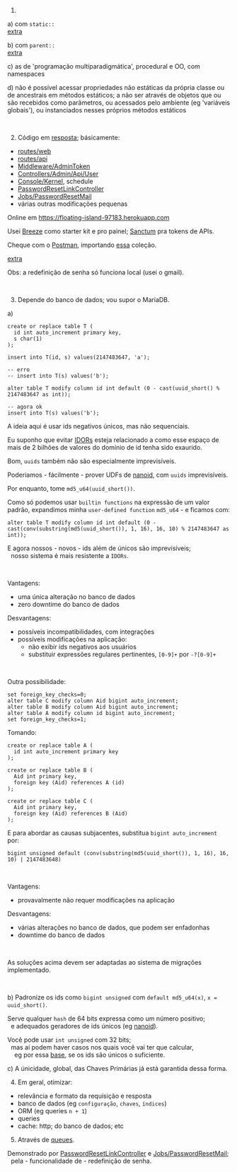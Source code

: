1.
a) com `static::`  
[extra](https://github.com/leosbotelho/avaliacao-vaga-php/blob/main/1a.md)

b) com `parent::`  
[extra](https://github.com/leosbotelho/avaliacao-vaga-php/blob/main/1b.md)

c) as de 'programação multiparadigmática', procedural e OO, com namespaces

d) não é possível acessar propriedades não estáticas da própria classe ou de ancestrais em métodos estáticos;
a não ser através de objetos que ou são recebidos como parâmetros, ou acessados pelo ambiente (eg 'variáveis globais'), ou instanciados nesses próprios métodos estáticos

<br>

2. Código em [resposta](https://github.com/leosbotelho/avaliacao-vaga-php/tree/main/resposta); básicamente:
- [routes/web](https://github.com/leosbotelho/avaliacao-vaga-php/blob/main/resposta/routes/web.php)
- [routes/api](https://github.com/leosbotelho/avaliacao-vaga-php/blob/main/resposta/routes/api.php)
- [Middleware/AdminToken](https://github.com/leosbotelho/avaliacao-vaga-php/blob/main/resposta/app/Http/Middleware/AdminToken.php#L19)
- [Controllers/Admin/Api/User](https://github.com/leosbotelho/avaliacao-vaga-php/blob/main/resposta/app/Http/Controllers/Admin/Api/User.php#L10)
- [Console/Kernel](https://github.com/leosbotelho/avaliacao-vaga-php/blob/main/resposta/app/Console/Kernel.php#L19), schedule
- [PasswordResetLinkController](https://github.com/leosbotelho/avaliacao-vaga-php/blob/main/resposta/app/Http/Controllers/Auth/PasswordResetLinkController.php#L29)
- [Jobs/PasswordResetMail](https://github.com/leosbotelho/avaliacao-vaga-php/blob/main/resposta/app/Jobs/PasswordResetMail.php#L33)
- várias outras modificações pequenas

Online em https://floating-island-97183.herokuapp.com

Usei [Breeze](https://laravel.com/docs/9.x/starter-kits#laravel-breeze) como starter kit e pro painel; [Sanctum](https://laravel.com/docs/9.x/sanctum) pra tokens de APIs.

Cheque com o [Postman](https://www.postman.com), importando [essa](https://github.com/leosbotelho/avaliacao-vaga-php/blob/main/resposta.postman_collection.json) coleção.

[extra](https://github.com/leosbotelho/avaliacao-vaga-php/blob/main/2.md)

Obs: a redefinição de senha só funciona local (usei o gmail).

<br>

3. Depende do banco de dados; vou supor o MariaDB.

a)
```
create or replace table T (
  id int auto_increment primary key,
  s char(1)
);

insert into T(id, s) values(2147483647, 'a');

-- erro
-- insert into T(s) values('b');

alter table T modify column id int default (0 - cast(uuid_short() % 2147483647 as int));

-- agora ok
insert into T(s) values('b');
```

A ideia aqui é usar ids negativos únicos, mas não sequenciais.

Eu suponho que evitar [IDORs](https://owasp.org/www-project-web-security-testing-guide/latest/4-Web_Application_Security_Testing/05-Authorization_Testing/04-Testing_for_Insecure_Direct_Object_References) esteja relacionado a como esse espaço de mais de 2 bilhões de valores do domínio de id tenha sido exaurido.

Bom, `uuids` também não são especialmente imprevisíveis.

Poderiamos - fácilmente - prover UDFs de [nanoid](https://github.com/leosbotelho/nanoid-c), com `uuids` imprevisíveis.

Por enquanto, tome `md5_u64(uuid_short())`.

Como só podemos usar `builtin functions` na expressão de um valor padrão, expandimos minha `user-defined function` `md5_u64` - e ficamos com:
```
alter table T modify column id int default (0 - cast(conv(substring(md5(uuid_short()), 1, 16), 16, 10) % 2147483647 as int));
```

E agora nossos - novos - ids além de únicos são imprevisíveis;  
&nbsp; nosso sistema é mais resistente a `IDORs`.

<br>

Vantagens:
- uma única alteração no banco de dados
- zero downtime do banco de dados

Desvantagens:
- possíveis incompatibilidades, com integrações
- possíveis modificações na aplicação:
  - não exibir ids negativos aos usuários
  - substituir expressões regulares pertinentes, `[0-9]+` por `-?[0-9]+`

<br>

Outra possibilidade:
```
set foreign_key_checks=0;
alter table C modify column Aid bigint auto_increment;
alter table B modify column Aid bigint auto_increment;
alter table A modify column id bigint auto_increment;
set foreign_key_checks=1;
```

Tomando:
```
create or replace table A (
  id int auto_increment primary key
);

create or replace table B (
  Aid int primary key,
  foreign key (Aid) references A (id)
);

create or replace table C (
  Aid int primary key,
  foreign key (Aid) references B (Aid)
);
```

E para abordar as causas subjacentes, substitua `bigint auto_increment` por:
```
bigint unsigned default (conv(substring(md5(uuid_short()), 1, 16), 16, 10) | 2147483648)
```

<br>

Vantagens:
- provavalmente não requer modificações na aplicação

Desvantagens:
- várias alterações no banco de dados, que podem ser enfadonhas
- downtime do banco de dados

<br>

As soluções acima devem ser adaptadas ao sistema de migrações implementado.

<br>

b) Padronize os ids como `bigint unsigned` com `default md5_u64(x)`, `x = uuid_short()`.

Serve qualquer `hash` de 64 bits expressa como um número positivo;  
&nbsp; e adequados geradores de ids únicos (eg [nanoid](https://github.com/ai/nanoid)).

Você pode usar `int unsigned` com 32 bits;  
&nbsp; mas aí podem haver casos nos quais você vai ter que calcular,  
&nbsp; &nbsp; eg por essa [base](https://zelark.github.io/nano-id-cc/), se os ids são únicos o suficiente.

c) A únicidade, global, das Chaves Primárias já está garantida dessa forma.

4. Em geral, otimizar:
- relevância e formato da requisição e resposta
- banco de dados (eg `configuração`, `chaves`, `índices`)
- ORM (eg queries `n + 1`)
- queries
- cache: http; do banco de dados; etc

5. Através de [queues](https://laravel.com/docs/9.x/queues).


Demonstrado por [PasswordResetLinkController](https://github.com/leosbotelho/avaliacao-vaga-php/blob/main/resposta/app/Http/Controllers/Auth/PasswordResetLinkController.php#L29)
e [Jobs/PasswordResetMail](https://github.com/leosbotelho/avaliacao-vaga-php/blob/main/resposta/app/Jobs/PasswordResetMail.php#L33);  
&nbsp; pela - funcionalidade de - redefinição de senha.

